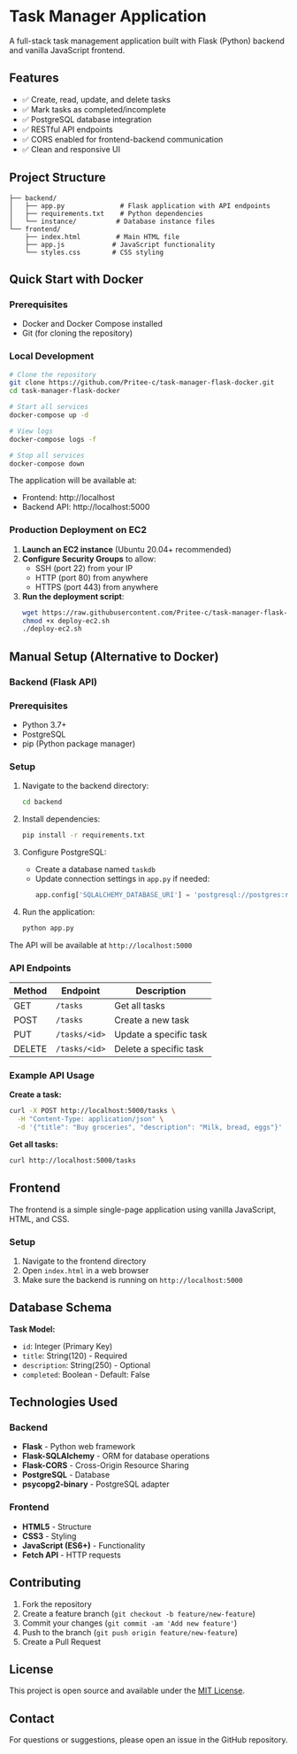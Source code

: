 # Task Manager Application

A full-stack task management application built with Flask (Python) backend and vanilla JavaScript frontend.

## Features

- ✅ Create, read, update, and delete tasks
- ✅ Mark tasks as completed/incomplete
- ✅ PostgreSQL database integration
- ✅ RESTful API endpoints
- ✅ CORS enabled for frontend-backend communication
- ✅ Clean and responsive UI

## Project Structure

```
├── backend/
│   ├── app.py              # Flask application with API endpoints
│   ├── requirements.txt    # Python dependencies
│   └── instance/          # Database instance files
└── frontend/
    ├── index.html         # Main HTML file
    ├── app.js            # JavaScript functionality
    └── styles.css        # CSS styling
```

## Quick Start with Docker

### Prerequisites
- Docker and Docker Compose installed
- Git (for cloning the repository)

### Local Development
```bash
# Clone the repository
git clone https://github.com/Pritee-c/task-manager-flask-docker.git
cd task-manager-flask-docker

# Start all services
docker-compose up -d

# View logs
docker-compose logs -f

# Stop all services
docker-compose down
```

The application will be available at:
- Frontend: http://localhost
- Backend API: http://localhost:5000

### Production Deployment on EC2

1. **Launch an EC2 instance** (Ubuntu 20.04+ recommended)
2. **Configure Security Groups** to allow:
   - SSH (port 22) from your IP
   - HTTP (port 80) from anywhere
   - HTTPS (port 443) from anywhere
3. **Run the deployment script**:
   ```bash
   wget https://raw.githubusercontent.com/Pritee-c/task-manager-flask-docker/main/deploy-ec2.sh
   chmod +x deploy-ec2.sh
   ./deploy-ec2.sh
   ```

## Manual Setup (Alternative to Docker)

### Backend (Flask API)

### Prerequisites

- Python 3.7+
- PostgreSQL
- pip (Python package manager)

### Setup

1. Navigate to the backend directory:
   ```bash
   cd backend
   ```

2. Install dependencies:
   ```bash
   pip install -r requirements.txt
   ```

3. Configure PostgreSQL:
   - Create a database named `taskdb`
   - Update connection settings in `app.py` if needed:
     ```python
     app.config['SQLALCHEMY_DATABASE_URI'] = 'postgresql://postgres:root@localhost:5432/taskdb'
     ```

4. Run the application:
   ```bash
   python app.py
   ```

The API will be available at `http://localhost:5000`

### API Endpoints

| Method | Endpoint | Description |
|--------|----------|-------------|
| GET | `/tasks` | Get all tasks |
| POST | `/tasks` | Create a new task |
| PUT | `/tasks/<id>` | Update a specific task |
| DELETE | `/tasks/<id>` | Delete a specific task |

### Example API Usage

**Create a task:**
```bash
curl -X POST http://localhost:5000/tasks \
  -H "Content-Type: application/json" \
  -d '{"title": "Buy groceries", "description": "Milk, bread, eggs"}'
```

**Get all tasks:**
```bash
curl http://localhost:5000/tasks
```

## Frontend

The frontend is a simple single-page application using vanilla JavaScript, HTML, and CSS.

### Setup

1. Navigate to the frontend directory
2. Open `index.html` in a web browser
3. Make sure the backend is running on `http://localhost:5000`

## Database Schema

**Task Model:**
- `id`: Integer (Primary Key)
- `title`: String(120) - Required
- `description`: String(250) - Optional
- `completed`: Boolean - Default: False

## Technologies Used

### Backend
- **Flask** - Python web framework
- **Flask-SQLAlchemy** - ORM for database operations
- **Flask-CORS** - Cross-Origin Resource Sharing
- **PostgreSQL** - Database
- **psycopg2-binary** - PostgreSQL adapter

### Frontend
- **HTML5** - Structure
- **CSS3** - Styling
- **JavaScript (ES6+)** - Functionality
- **Fetch API** - HTTP requests

## Contributing

1. Fork the repository
2. Create a feature branch (`git checkout -b feature/new-feature`)
3. Commit your changes (`git commit -am 'Add new feature'`)
4. Push to the branch (`git push origin feature/new-feature`)
5. Create a Pull Request

## License

This project is open source and available under the [MIT License](LICENSE).

## Contact

For questions or suggestions, please open an issue in the GitHub repository.
